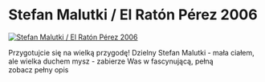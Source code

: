 Stefan Malutki / El Ratón Pérez 2006 
=============
[![Stefan Malutki / El Ratón Pérez 2006 ](http://vidos.pl/images/player.gif)](http://vidos.pl/stefan-malutki-el-raton-prez-2006)

 Przygotujcie się na wielką przygodę! Dzielny Stefan Malutki - mała ciałem, ale wielka duchem mysz - zabierze Was w fascynującą, pełną zobacz pełny opis
